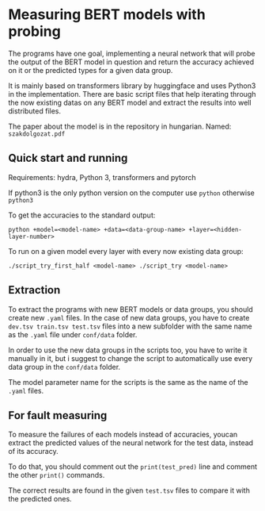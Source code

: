 # Measuring BERT models with probing

The programs have one goal, implementing a neural network that will probe the output of the BERT model in question and return the accuracy achieved on it or the predicted types for a given data group.

It is mainly based on transformers library by huggingface and uses Python3 in the implementation. There are basic script files that help iterating through the now existing datas on any BERT model and extract the results into well distributed files.

The paper about the model is in the repository in hungarian. Named: `szakdolgozat.pdf`

## Quick start and running

Requirements: hydra, Python 3, transformers and pytorch

If python3 is the only python version on the computer use `python` otherwise `python3`

To get the accuracies to the standard output:

`python +model=<model-name> +data=<data-group-name> +layer=<hidden-layer-number> `

To run on a given model every layer with every now existing data group:

`./script_try_first_half <model-name>
./script_try <model-name>`

## Extraction

To extract the programs with new BERT models or data groups, you should create new `.yaml` files.
In the case of new data groups, you have to create `dev.tsv train.tsv test.tsv` files into a new subfolder with the same name as the `.yaml` file under `conf/data` folder.

In order to use the new data groups in the scripts too, you have to write it manually in it, but i suggest to change the script to automatically use every data group in the `conf/data` folder.

The model parameter name for the scripts is the same as the name of the `.yaml` files.

## For fault measuring

To measure the failures of each models instead of accuracies, youcan extract the predicted values of the neural network for the test data, instead of its accuracy.

To do that, you should comment out the `print(test_pred)` line and comment the other `print()` commands.

The correct results are found in the given `test.tsv` files to compare it with the predicted ones.
